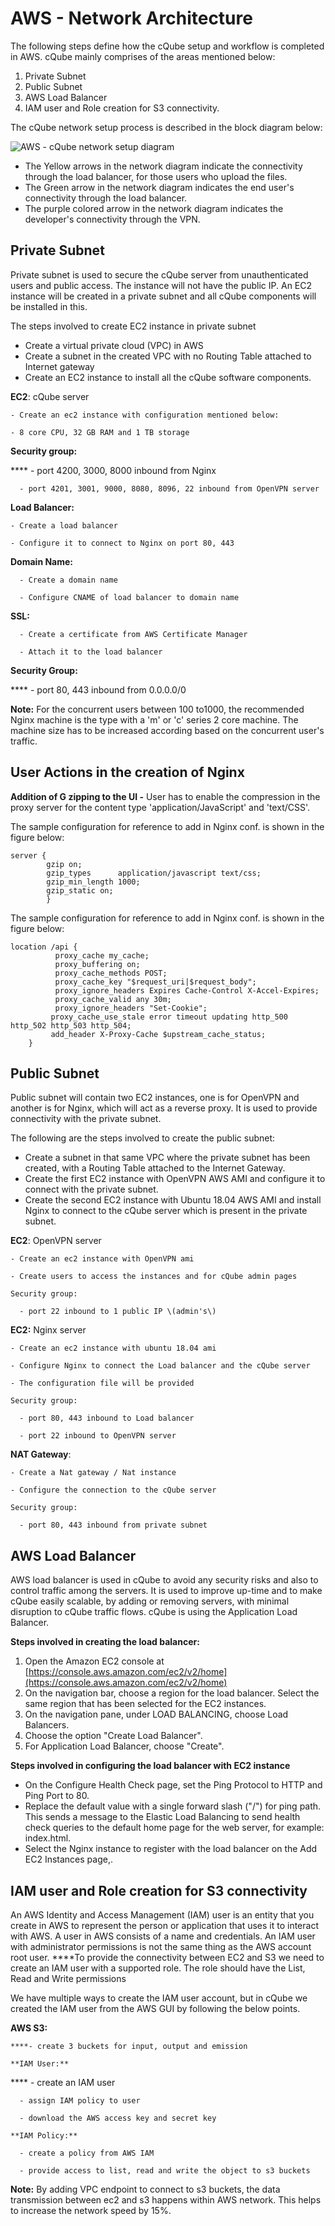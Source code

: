 # AWS - Network Architecture

The following steps define how the cQube setup and workflow is completed in AWS. cQube mainly comprises of the areas mentioned below:

1. Private Subnet
2. Public Subnet
3. AWS Load Balancer
4. IAM user and Role creation for S3 connectivity.

The cQube network setup process is described in the block diagram below:

![AWS - cQube network setup diagram](https://lh4.googleusercontent.com/xZkyU-9oUYTjmVYDb7uLi5WVXl7t3Pf9okjTMWILPyl8r_e4YqJQnefgX-92LH2lMvxLWmq6ptaQ3ajB9cDbkur08cNnsL5vDZgIQUzQT_nZuwmM2KPZAIcsANSqsHJiyF3yjOl6=s0)

* The Yellow arrows in the network diagram indicate the connectivity through the load balancer, for those users who upload the files.
* The Green arrow in the network diagram indicates the end user's connectivity through the load balancer.
* The purple colored arrow in the network diagram indicates the developer's connectivity through the VPN.

## **Private Subnet**

Private subnet is used to secure the cQube server from unauthenticated users and public access. The instance will not have the public IP. An EC2 instance will be created in a private subnet and all cQube components will be installed in this.

The steps involved to create EC2 instance in private subnet

* Create a virtual private cloud \(VPC\) in AWS 
* Create a subnet in the created VPC with no Routing Table attached to Internet gateway
* Create an EC2 instance to install all the cQube software components.

**EC2**: cQube server

    - Create an ec2 instance with configuration mentioned below:

    - 8 core CPU, 32 GB RAM and 1 TB storage

**Security group:**

 ****     - port 4200, 3000, 8000 inbound from Nginx 

      - port 4201, 3001, 9000, 8080, 8096, 22 inbound from OpenVPN server

**Load Balancer:**

    - Create a load balancer 

    - Configure it to connect to Nginx on port 80, 443

**Domain Name:** 

      - Create a domain name

      - Configure CNAME of load balancer to domain name

**SSL:**

      - Create a certificate from AWS Certificate Manager

      - Attach it to the load balancer

**Security Group:**

   ****   - port 80, 443 inbound from 0.0.0.0/0

**Note:** For the concurrent users  between 100 to1000, the recommended Nginx machine is the type with a 'm' or 'c' series 2 core machine. The machine size has to be increased according based on the concurrent user's traffic.

## **User Actions in the creation of Nginx**

**Addition of G zipping to the UI -** User has to enable the compression in the proxy server for the content type 'application/JavaScript' and 'text/CSS'.

The sample configuration for reference to add in Nginx conf. is shown in the figure below: 

```text
server {
        gzip on;
        gzip_types      application/javascript text/css;
        gzip_min_length 1000;
        gzip_static on;
        }
```

The sample configuration for reference to add in Nginx conf. is shown in the figure below:

```text
location /api {
          proxy_cache my_cache;
          proxy_buffering on;
          proxy_cache_methods POST;
          proxy_cache_key "$request_uri|$request_body";
          proxy_ignore_headers Expires Cache-Control X-Accel-Expires;
          proxy_cache_valid any 30m;
          proxy_ignore_headers "Set-Cookie";
         proxy_cache_use_stale error timeout updating http_500 http_502 http_503 http_504;
         add_header X-Proxy-Cache $upstream_cache_status;
    }
```

## **Public Subnet**

Public subnet will contain two EC2 instances, one is for OpenVPN and another is for Nginx, which will act as a reverse proxy. It is used to provide connectivity with the private subnet.

The following are the steps involved to create the public subnet:

* Create a subnet in that same VPC where the private subnet has been created, with a Routing Table attached to the Internet Gateway.
* Create the first EC2 instance with OpenVPN AWS AMI and configure it to connect with the private subnet. 
* Create the second EC2 instance with Ubuntu 18.04 AWS AMI and install Nginx to connect to the cQube server which is present in the private subnet.

**EC2**: OpenVPN server

    - Create an ec2 instance with OpenVPN ami 

    - Create users to access the instances and for cQube admin pages 

    Security group:

      - port 22 inbound to 1 public IP \(admin's\)

**EC2:** Nginx server

    - Create an ec2 instance with ubuntu 18.04 ami

    - Configure Nginx to connect the Load balancer and the cQube server

    - The configuration file will be provided

    Security group:

      - port 80, 443 inbound to Load balancer

      - port 22 inbound to OpenVPN server

**NAT Gateway**:

    - Create a Nat gateway / Nat instance

    - Configure the connection to the cQube server

    Security group:

      - port 80, 443 inbound from private subnet

## **AWS Load Balancer** 

AWS load balancer is used in cQube to avoid any security risks and also to control traffic among the servers. It is used to improve up-time and to make cQube easily scalable, by adding or removing servers, with minimal disruption to cQube traffic flows. cQube is using the Application Load Balancer.

**Steps involved in creating the load balancer:**

1. Open the Amazon EC2 console at [https://console.aws.amazon.com/ec2/v2/home](https://console.aws.amazon.com/ec2/v2/home)
2. On the navigation bar, choose a region for the load balancer. Select the same region that has been selected for the EC2 instances.
3. On the navigation pane, under LOAD BALANCING, choose Load Balancers.
4. Choose the option "Create Load Balancer".
5. For Application Load Balancer, choose "Create".

**Steps involved in configuring the load balancer with EC2 instance**

* On the Configure Health Check page, set the Ping Protocol to HTTP and Ping Port to 80.
* Replace the default value with a single forward slash \("/"\) for ping path. This sends a message to the Elastic Load Balancing to send health check queries to the default home page for the web server, for example: index.html.
* Select the Nginx instance to register with the load balancer on the Add EC2 Instances page,.

## **IAM user and Role creation for S3 connectivity**

An AWS Identity and Access Management \(IAM\) user is an entity that you create in AWS to represent the person or application that uses it to interact with AWS. A user in AWS consists of a name and credentials. An IAM user with administrator permissions is not the same thing as the AWS account root user. ****To provide the connectivity between EC2 and S3 we need to create an IAM user with a supported role. The role should have the List, Read and Write permissions

We have multiple ways to create the IAM user account, but in cQube we created the IAM user from the AWS GUI by following the below points.

**AWS S3:**

    ****- create 3 buckets for input, output and emission

    **IAM User:**

   ****   - create an IAM user

      - assign IAM policy to user 

      - download the AWS access key and secret key

    **IAM Policy:**

      - create a policy from AWS IAM 

      - provide access to list, read and write the object to s3 buckets

  
**Note:** By adding VPC endpoint to connect to s3 buckets, the data transmission between ec2 and s3 happens within AWS network. This helps to increase the network speed by 15%.  


